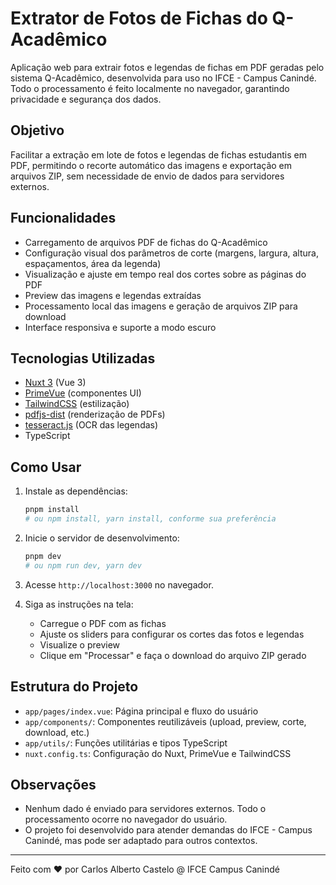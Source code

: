 
# Extrator de Fotos de Fichas do Q-Acadêmico

Aplicação web para extrair fotos e legendas de fichas em PDF geradas pelo sistema Q-Acadêmico, desenvolvida para uso no IFCE - Campus Canindé. Todo o processamento é feito localmente no navegador, garantindo privacidade e segurança dos dados.

## Objetivo

Facilitar a extração em lote de fotos e legendas de fichas estudantis em PDF, permitindo o recorte automático das imagens e exportação em arquivos ZIP, sem necessidade de envio de dados para servidores externos.

## Funcionalidades

- Carregamento de arquivos PDF de fichas do Q-Acadêmico
- Configuração visual dos parâmetros de corte (margens, largura, altura, espaçamentos, área da legenda)
- Visualização e ajuste em tempo real dos cortes sobre as páginas do PDF
- Preview das imagens e legendas extraídas
- Processamento local das imagens e geração de arquivos ZIP para download
- Interface responsiva e suporte a modo escuro

## Tecnologias Utilizadas

- [Nuxt 3](https://nuxt.com/) (Vue 3)
- [PrimeVue](https://www.primefaces.org/primevue/) (componentes UI)
- [TailwindCSS](https://tailwindcss.com/) (estilização)
- [pdfjs-dist](https://github.com/mozilla/pdfjs-dist) (renderização de PDFs)
- [tesseract.js](https://github.com/naptha/tesseract.js) (OCR das legendas)
- TypeScript

## Como Usar

1. Instale as dependências:

   ```bash
   pnpm install
   # ou npm install, yarn install, conforme sua preferência
   ```

2. Inicie o servidor de desenvolvimento:

   ```bash
   pnpm dev
   # ou npm run dev, yarn dev
   ```

3. Acesse `http://localhost:3000` no navegador.

4. Siga as instruções na tela:
   - Carregue o PDF com as fichas
   - Ajuste os sliders para configurar os cortes das fotos e legendas
   - Visualize o preview
   - Clique em "Processar" e faça o download do arquivo ZIP gerado

## Estrutura do Projeto

- `app/pages/index.vue`: Página principal e fluxo do usuário
- `app/components/`: Componentes reutilizáveis (upload, preview, corte, download, etc.)
- `app/utils/`: Funções utilitárias e tipos TypeScript
- `nuxt.config.ts`: Configuração do Nuxt, PrimeVue e TailwindCSS

## Observações

- Nenhum dado é enviado para servidores externos. Todo o processamento ocorre no navegador do usuário.
- O projeto foi desenvolvido para atender demandas do IFCE - Campus Canindé, mas pode ser adaptado para outros contextos.

---
Feito com ❤️ por Carlos Alberto Castelo @ IFCE Campus Canindé

